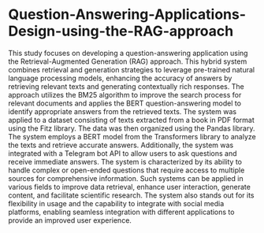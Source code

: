 # Question-Answering-Applications-Design-using-the-RAG-approach


This study focuses on developing a question-answering application using the
Retrieval-Augmented Generation (RAG) approach. This hybrid system combines
retrieval and generation strategies to leverage pre-trained natural language processing
models, enhancing the accuracy of answers by retrieving relevant texts and generating
contextually rich responses. The approach utilizes the BM25 algorithm to improve the
search process for relevant documents and applies the BERT question-answering model
to identify appropriate answers from the retrieved texts.
The system was applied to a dataset consisting of texts extracted from a book in PDF
format using the Fitz library. The data was then organized using the Pandas library. The
system employs a BERT model from the Transformers library to analyze the texts and
retrieve accurate answers. Additionally, the system was integrated with a Telegram bot
API to allow users to ask questions and receive immediate answers.
The system is characterized by its ability to handle complex or open-ended questions
that require access to multiple sources for comprehensive information. Such systems
can be applied in various fields to improve data retrieval, enhance user interaction,
generate content, and facilitate scientific research. The system also stands out for its
flexibility in usage and the capability to integrate with social media platforms, enabling
seamless integration with different applications to provide an improved user experience.
